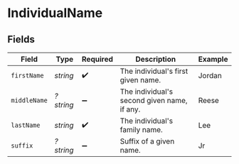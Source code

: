 # IndividualName


## Fields

| Field                                       | Type                                        | Required                                    | Description                                 | Example                                     |
| ------------------------------------------- | ------------------------------------------- | ------------------------------------------- | ------------------------------------------- | ------------------------------------------- |
| `firstName`                                 | *string*                                    | :heavy_check_mark:                          | The individual's first given name.          | Jordan                                      |
| `middleName`                                | *?string*                                   | :heavy_minus_sign:                          | The individual's second given name, if any. | Reese                                       |
| `lastName`                                  | *string*                                    | :heavy_check_mark:                          | The individual's family name.               | Lee                                         |
| `suffix`                                    | *?string*                                   | :heavy_minus_sign:                          | Suffix of a given name.                     | Jr                                          |
